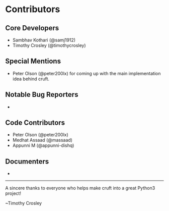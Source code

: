 Contributors
===================

## Core Developers
- Sambhav Kothari (@samj1912)
- Timothy Crosley (@timothycrosley)

## Special Mentions
- Peter Olson (@peter200lx) for coming up with the main implementation idea behind cruft.

## Notable Bug Reporters
-

## Code Contributors
- Peter Olson (@peter200lx)
- Medhat Assaad (@massaad)
- Appunni M (@appunni-dishq)

## Documenters
-


--------------------------------------------

A sincere thanks to everyone who helps make cruft into a great Python3 project!

~Timothy Crosley
